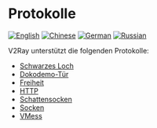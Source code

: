 # Protokolle

[![English](../resources/english.svg)](https://www.v2ray.com/en/configuration/protocols.html) [![Chinese](../resources/chinese.svg)](https://www.v2ray.com/chapter_02/02_protocols.html) [![German](../resources/german.svg)](https://www.v2ray.com/de/configuration/protocols.html) [![Russian](../resources/russian.svg)](https://www.v2ray.com/ru/configuration/protocols.html)

V2Ray unterstützt die folgenden Protokolle:

* [Schwarzes Loch](protocols/blackhole.md)
* [Dokodemo-Tür](protocols/dokodemo.md)
* [Freiheit](protocols/freedom.md)
* [HTTP](protocols/http.md)
* [Schattensocken](protocols/shadowsocks.md)
* [Socken](protocols/socks.md)
* [VMess](protocols/vmess.md)